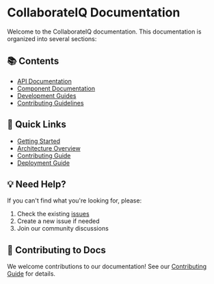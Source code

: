 # CollaborateIQ Documentation

Welcome to the CollaborateIQ documentation. This documentation is organized into several sections:

## 📚 Contents

- [API Documentation](api/README.md)
- [Component Documentation](components/README.md)
- [Development Guides](guides/README.md)
- [Contributing Guidelines](contributing/CONTRIBUTING.md)

## 🚀 Quick Links

- [Getting Started](guides/getting-started/installation.md)
- [Architecture Overview](guides/architecture/project-structure.md)
- [Contributing Guide](contributing/CONTRIBUTING.md)
- [Deployment Guide](guides/deployment/deployment-guide.md)

## 💡 Need Help?

If you can't find what you're looking for, please:
1. Check the existing [issues](https://github.com/Sundhar22/CollaborateIQ/issues)
2. Create a new issue if needed
3. Join our community discussions

## 📝 Contributing to Docs

We welcome contributions to our documentation! See our [Contributing Guide](contributing/CONTRIBUTING.md) for details.

